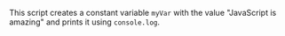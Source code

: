This script creates a constant variable `myVar` with the value "JavaScript is amazing" and prints it using `console.log`.

